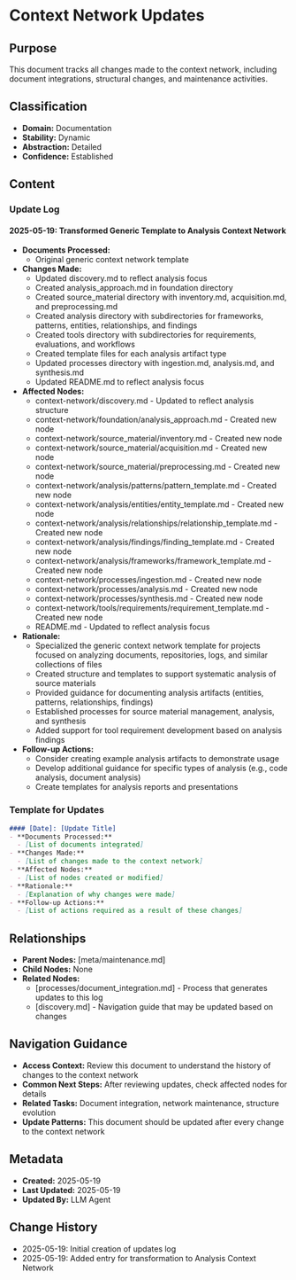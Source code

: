 # Context Network Updates

## Purpose
This document tracks all changes made to the context network, including document integrations, structural changes, and maintenance activities.

## Classification
- **Domain:** Documentation
- **Stability:** Dynamic
- **Abstraction:** Detailed
- **Confidence:** Established

## Content

### Update Log

#### 2025-05-19: Transformed Generic Template to Analysis Context Network
- **Documents Processed:**
  - Original generic context network template
- **Changes Made:**
  - Updated discovery.md to reflect analysis focus
  - Created analysis_approach.md in foundation directory
  - Created source_material directory with inventory.md, acquisition.md, and preprocessing.md
  - Created analysis directory with subdirectories for frameworks, patterns, entities, relationships, and findings
  - Created tools directory with subdirectories for requirements, evaluations, and workflows
  - Created template files for each analysis artifact type
  - Updated processes directory with ingestion.md, analysis.md, and synthesis.md
  - Updated README.md to reflect analysis focus
- **Affected Nodes:**
  - context-network/discovery.md - Updated to reflect analysis structure
  - context-network/foundation/analysis_approach.md - Created new node
  - context-network/source_material/inventory.md - Created new node
  - context-network/source_material/acquisition.md - Created new node
  - context-network/source_material/preprocessing.md - Created new node
  - context-network/analysis/patterns/pattern_template.md - Created new node
  - context-network/analysis/entities/entity_template.md - Created new node
  - context-network/analysis/relationships/relationship_template.md - Created new node
  - context-network/analysis/findings/finding_template.md - Created new node
  - context-network/analysis/frameworks/framework_template.md - Created new node
  - context-network/processes/ingestion.md - Created new node
  - context-network/processes/analysis.md - Created new node
  - context-network/processes/synthesis.md - Created new node
  - context-network/tools/requirements/requirement_template.md - Created new node
  - README.md - Updated to reflect analysis focus
- **Rationale:**
  - Specialized the generic context network template for projects focused on analyzing documents, repositories, logs, and similar collections of files
  - Created structure and templates to support systematic analysis of source materials
  - Provided guidance for documenting analysis artifacts (entities, patterns, relationships, findings)
  - Established processes for source material management, analysis, and synthesis
  - Added support for tool requirement development based on analysis findings
- **Follow-up Actions:**
  - Consider creating example analysis artifacts to demonstrate usage
  - Develop additional guidance for specific types of analysis (e.g., code analysis, document analysis)
  - Create templates for analysis reports and presentations

### Template for Updates

```markdown
#### [Date]: [Update Title]
- **Documents Processed:**
  - [List of documents integrated]
- **Changes Made:**
  - [List of changes made to the context network]
- **Affected Nodes:**
  - [List of nodes created or modified]
- **Rationale:**
  - [Explanation of why changes were made]
- **Follow-up Actions:**
  - [List of actions required as a result of these changes]
```

## Relationships
- **Parent Nodes:** [meta/maintenance.md]
- **Child Nodes:** None
- **Related Nodes:** 
  - [processes/document_integration.md] - Process that generates updates to this log
  - [discovery.md] - Navigation guide that may be updated based on changes

## Navigation Guidance
- **Access Context:** Review this document to understand the history of changes to the context network
- **Common Next Steps:** After reviewing updates, check affected nodes for details
- **Related Tasks:** Document integration, network maintenance, structure evolution
- **Update Patterns:** This document should be updated after every change to the context network

## Metadata
- **Created:** 2025-05-19
- **Last Updated:** 2025-05-19
- **Updated By:** LLM Agent

## Change History
- 2025-05-19: Initial creation of updates log
- 2025-05-19: Added entry for transformation to Analysis Context Network
